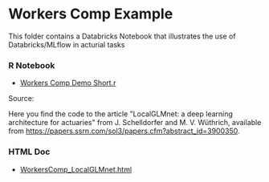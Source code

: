 # Workers Comp Example

This folder contains a Databricks Notebook that illustrates the use of Databricks/MLflow in acturial tasks

### R Notebook
- [Workers Comp Demo Short.r](https://github.com/koernigo/databricksActuarialWorkbench/blob/master/WorkersComp/Workers%20Comp%20Demo%20Short.r)


Source:

Here you find the code to the article "LocalGLMnet: a deep learning architecture for actuaries" from J. Schelldorfer and M. V. Wüthrich, available from https://papers.ssrn.com/sol3/papers.cfm?abstract_id=3900350.

### HTML Doc
- [WorkersComp_LocalGLMnet.html](https://htmlpreview.github.io/?https://github.com/JSchelldorfer/ActuarialDataScience/blob/master/10%20-%20LocalGLMnet/WorkersComp_LocalGLMnet.html)


